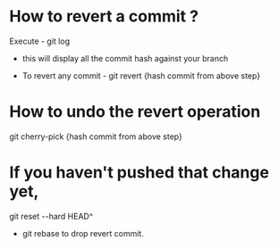 # How to revert a commit ?
Execute - git log
- this will display all the commit hash against your branch

- To revert any commit -
git revert {hash commit from above step}

# How to undo the revert operation
git cherry-pick {hash commit from above step}

# If you haven't pushed that change yet, 
git reset --hard HEAD^

- git rebase to drop revert commit. 